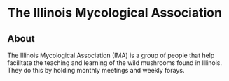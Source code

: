 # The Illinois Mycological Association
## About
The Illinois Mycological Association (IMA) is a group of people that help facilitate the teaching and  learning of the wild mushrooms found in Illinois. They do this by holding monthly meetings and weekly forays. 
